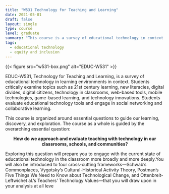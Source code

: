 ```yaml
---
title: "W531 Technology for Teaching and Learning"
date: 2021-05-01
draft: false
layout: single
type: course
level: graduate
summary: "This course is a survey of educational technology in context."
tags:
  - educational technology
  - equity and inclusion
---
```


{{< figure src="w531-box.png" alt="EDUC-W531" >}}

EDUC-W531, Technology for Teaching and Learning, is a survey of educational technology in learning environments in context. Students critically examine topics such as 21st century learning, new literacies, digital divides, digital citizens, technology in classrooms, web-based tools, mobile technologies, game-based learning, and technology innovations. Students evaluate educational technology tools and engage in social networking and collaborative learning.

This course is organized around essential questions to guide our learning, discovery, and exploration. The course as a whole is guided by the overarching essential question:

<p style="text-align: center;">
<strong>How do we approach and evaluate teaching with technology in our classrooms, schools, and communities?</strong>
</p>

Exploring this question will prepare you to engage with the current state of educational technology in the classroom more broadly and more deeply.You will also be introduced to four cross-cutting frameworks—Schwab’s Commonplaces, Vygotsky’s Cultural-Historical Activity Theory, Postman’s Five Things We Need to Know about Technological Change, and Ottenbreit-Leftwichet al.’s Teachers’ Technology Values—that you will draw upon in your analysis at all leve
